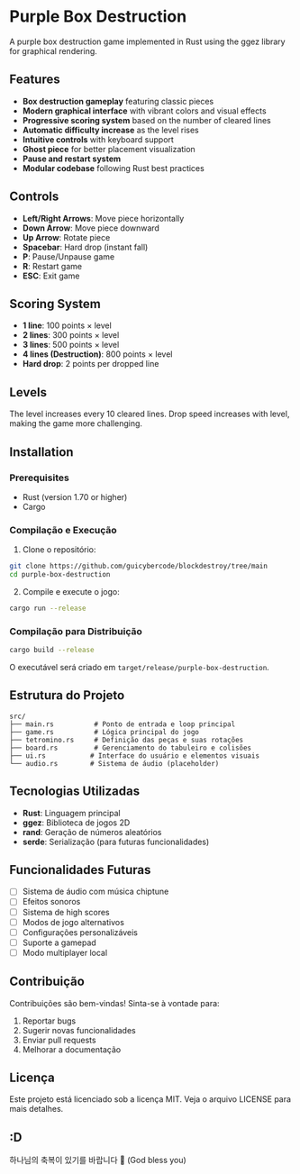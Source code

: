 # Purple Box Destruction

A purple box destruction game implemented in Rust using the ggez library for graphical rendering.

## Features

- **Box destruction gameplay** featuring classic pieces
- **Modern graphical interface** with vibrant colors and visual effects  
- **Progressive scoring system** based on the number of cleared lines  
- **Automatic difficulty increase** as the level rises  
- **Intuitive controls** with keyboard support  
- **Ghost piece** for better placement visualization  
- **Pause and restart system**  
- **Modular codebase** following Rust best practices  

## Controls

- **Left/Right Arrows**: Move piece horizontally  
- **Down Arrow**: Move piece downward  
- **Up Arrow**: Rotate piece  
- **Spacebar**: Hard drop (instant fall)  
- **P**: Pause/Unpause game  
- **R**: Restart game  
- **ESC**: Exit game  

## Scoring System

- **1 line**: 100 points × level  
- **2 lines**: 300 points × level  
- **3 lines**: 500 points × level  
- **4 lines (Destruction)**: 800 points × level  
- **Hard drop**: 2 points per dropped line  

## Levels

The level increases every 10 cleared lines. Drop speed increases with level, making the game more challenging.

## Installation

### Prerequisites

- Rust (version 1.70 or higher)  
- Cargo  


### Compilação e Execução

1. Clone o repositório:
```bash
git clone https://github.com/guicybercode/blockdestroy/tree/main
cd purple-box-destruction
```

2. Compile e execute o jogo:
```bash
cargo run --release
```

### Compilação para Distribuição

```bash
cargo build --release
```

O executável será criado em `target/release/purple-box-destruction`.

## Estrutura do Projeto

```
src/
├── main.rs          # Ponto de entrada e loop principal
├── game.rs          # Lógica principal do jogo
├── tetromino.rs     # Definição das peças e suas rotações
├── board.rs         # Gerenciamento do tabuleiro e colisões
├── ui.rs           # Interface do usuário e elementos visuais
└── audio.rs        # Sistema de áudio (placeholder)
```

## Tecnologias Utilizadas

- **Rust**: Linguagem principal
- **ggez**: Biblioteca de jogos 2D
- **rand**: Geração de números aleatórios
- **serde**: Serialização (para futuras funcionalidades)

## Funcionalidades Futuras

- [ ] Sistema de áudio com música chiptune
- [ ] Efeitos sonoros
- [ ] Sistema de high scores
- [ ] Modos de jogo alternativos
- [ ] Configurações personalizáveis
- [ ] Suporte a gamepad
- [ ] Modo multiplayer local

## Contribuição

Contribuições são bem-vindas! Sinta-se à vontade para:

1. Reportar bugs
2. Sugerir novas funcionalidades
3. Enviar pull requests
4. Melhorar a documentação

## Licença

Este projeto está licenciado sob a licença MIT. Veja o arquivo LICENSE para mais detalhes.

## :D

하나님의 축복이 있기를 바랍니다 🙏 (God bless you)

